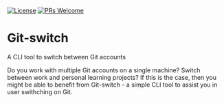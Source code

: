 [![License](https://img.shields.io/badge/License-Apache_2.0-blue.svg)](https://opensource.org/licenses/Apache-2.0)
[![PRs Welcome](https://img.shields.io/badge/PRs-welcome-brightgreen.svg?style=flat-square)](http://makeapullrequest.com)

# Git-switch
A CLI tool to switch between Git accounts

Do you work with multiple Git accounts on a single machine? Switch between work and personal learning projects? If this is the case, then you might be able to benefit from Git-switch - a simple CLI tool to assist you in user swithching on Git. 